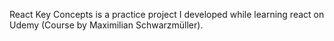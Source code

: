 React Key Concepts is a practice project I developed while learning react on Udemy (Course by Maximilian Schwarzmüller).
